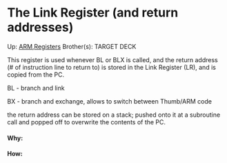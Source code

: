 # The Link Register (and return addresses)

Up: [ARM](arm),[Registers](registers)
Brother(s):
TARGET DECK

This register is used whenever BL or BLX is called, and the return address (# of instruction line to return to) is stored in the Link Register (LR), and is copied from the PC.

BL - branch and link

BX - branch and exchange, allows to switch between Thumb/ARM code

the return address can be stored on a stack; pushed onto it at a subroutine call and popped off to overwrite the contents of the PC.


































#### Why:
#### How:









